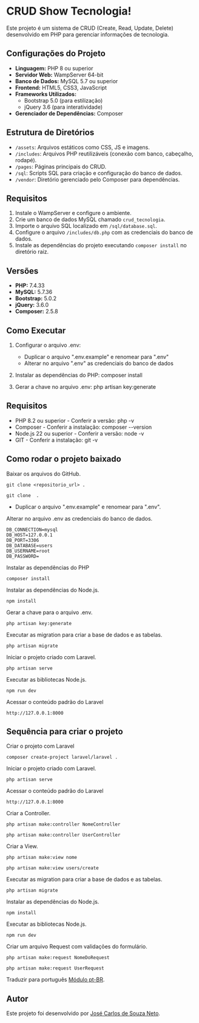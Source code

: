 # CRUD Show Tecnologia!

Este projeto é um sistema de CRUD (Create, Read, Update, Delete) desenvolvido em PHP para gerenciar informações de tecnologia.

## Configurações do Projeto

- **Linguagem:** PHP 8 ou superior
- **Servidor Web:** WampServer 64-bit
- **Banco de Dados:** MySQL 5.7 ou superior
- **Frontend:** HTML5, CSS3, JavaScript
- **Frameworks Utilizados:**
    - Bootstrap 5.0 (para estilização)
    - jQuery 3.6 (para interatividade)
- **Gerenciador de Dependências:** Composer

## Estrutura de Diretórios

- `/assets`: Arquivos estáticos como CSS, JS e imagens.
- `/includes`: Arquivos PHP reutilizáveis (conexão com banco, cabeçalho, rodapé).
- `/pages`: Páginas principais do CRUD.
- `/sql`: Scripts SQL para criação e configuração do banco de dados.
- `/vendor`: Diretório gerenciado pelo Composer para dependências.

## Requisitos

1. Instale o WampServer e configure o ambiente.
2. Crie um banco de dados MySQL chamado `crud_tecnologia`.
3. Importe o arquivo SQL localizado em `/sql/database.sql`.
4. Configure o arquivo `/includes/db.php` com as credenciais do banco de dados.
5. Instale as dependências do projeto executando `composer install` no diretório raiz.

## Versões

- **PHP:** 7.4.33
- **MySQL:** 5.7.36
- **Bootstrap:** 5.0.2
- **jQuery:** 3.6.0
- **Composer:** 2.5.8

## Como Executar

1. Configurar o arquivo .env:
   - Duplicar o arquivo ".env.example" e renomear para ".env"
   - Alterar no arquivo ".env" as credenciais do banco de dados

2. Instalar as dependências do PHP:
   composer install

3. Gerar a chave no arquivo .env:
   php artisan key:generate
   
## Requisitos

* PHP 8.2 ou superior - Conferir a versão: php -v
* Composer - Conferir a instalação: composer --version
* Node.js 22 ou superior - Conferir a versão: node -v
* GIT - Conferir a instalação: git -v

## Como rodar o projeto baixado

Baixar os arquivos do GitHub.
```
git clone <repositorio_url> .
```
```
git clone  .
```

- Duplicar o arquivo ".env.example" e renomear para ".env".

Alterar no arquivo .env as credenciais do banco de dados.
```
DB_CONNECTION=mysql
DB_HOST=127.0.0.1
DB_PORT=3306
DB_DATABASE=users
DB_USERNAME=root
DB_PASSWORD=
```

Instalar as dependências do PHP
```
composer install
```

Instalar as dependências do Node.js.
```
npm install
```

Gerar a chave para o arquivo .env.
```
php artisan key:generate
```

Executar as migration para criar a base de dados e as tabelas.
```
php artisan migrate
```

Iniciar o projeto criado com Laravel.
```
php artisan serve
```

Executar as bibliotecas Node.js.
```
npm run dev
```

Acessar o conteúdo padrão do Laravel
```
http://127.0.0.1:8000
```

## Sequência para criar o projeto

Criar o projeto com Laravel
```
composer create-project laravel/laravel .
```

Iniciar o projeto criado com Laravel.
```
php artisan serve
```

Acessar o conteúdo padrão do Laravel
```
http://127.0.0.1:8000
```

Criar a Controller.
```
php artisan make:controller NomeController
```
```
php artisan make:controller UserController
```

Criar a View.
```
php artisan make:view nome
```
```
php artisan make:view users/create
```

Executar as migration para criar a base de dados e as tabelas.
```
php artisan migrate
```

Instalar as dependências do Node.js.
```
npm install
```

Executar as bibliotecas Node.js.
```
npm run dev
```

Criar um arquivo Request com validações do formulário.
```
php artisan make:request NomeDoRequest
```
```
php artisan make:request UserRequest
```

Traduzir para português [Módulo pt-BR](https://github.com/lucascudo/laravel-pt-BR-localization).


## Autor

Este projeto foi desenvolvido por [José Carlos de Souza Neto](https://github.com/jk4rlos).